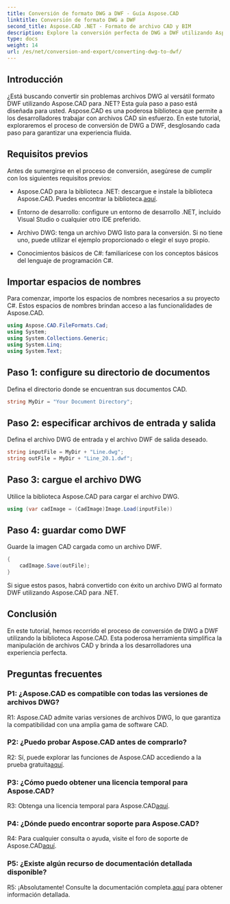 ```yaml
---
title: Conversión de formato DWG a DWF - Guía Aspose.CAD
linktitle: Conversión de formato DWG a DWF
second_title: Aspose.CAD .NET - Formato de archivo CAD y BIM
description: Explore la conversión perfecta de DWG a DWF utilizando Aspose.CAD para .NET. Siga nuestra guía paso a paso para disfrutar de una experiencia sin complicaciones.
type: docs
weight: 14
url: /es/net/conversion-and-export/converting-dwg-to-dwf/
---
```

## Introducción

¿Está buscando convertir sin problemas archivos DWG al versátil formato DWF utilizando Aspose.CAD para .NET? Esta guía paso a paso está diseñada para usted. Aspose.CAD es una poderosa biblioteca que permite a los desarrolladores trabajar con archivos CAD sin esfuerzo. En este tutorial, exploraremos el proceso de conversión de DWG a DWF, desglosando cada paso para garantizar una experiencia fluida.

## Requisitos previos

Antes de sumergirse en el proceso de conversión, asegúrese de cumplir con los siguientes requisitos previos:

-  Aspose.CAD para la biblioteca .NET: descargue e instale la biblioteca Aspose.CAD. Puedes encontrar la biblioteca.[aquí](https://releases.aspose.com/cad/net/).

- Entorno de desarrollo: configure un entorno de desarrollo .NET, incluido Visual Studio o cualquier otro IDE preferido.

- Archivo DWG: tenga un archivo DWG listo para la conversión. Si no tiene uno, puede utilizar el ejemplo proporcionado o elegir el suyo propio.

- Conocimientos básicos de C#: familiarícese con los conceptos básicos del lenguaje de programación C#.

## Importar espacios de nombres

Para comenzar, importe los espacios de nombres necesarios a su proyecto C#. Estos espacios de nombres brindan acceso a las funcionalidades de Aspose.CAD.

```csharp
using Aspose.CAD.FileFormats.Cad;
using System;
using System.Collections.Generic;
using System.Linq;
using System.Text;
```

## Paso 1: configure su directorio de documentos

Defina el directorio donde se encuentran sus documentos CAD.

```csharp
string MyDir = "Your Document Directory";
```

## Paso 2: especificar archivos de entrada y salida

Defina el archivo DWG de entrada y el archivo DWF de salida deseado.

```csharp
string inputFile = MyDir + "Line.dwg";
string outFile = MyDir + "Line_20.1.dwf";
```

## Paso 3: cargue el archivo DWG

Utilice la biblioteca Aspose.CAD para cargar el archivo DWG.

```csharp
using (var cadImage = (CadImage)Image.Load(inputFile))
```

## Paso 4: guardar como DWF

Guarde la imagen CAD cargada como un archivo DWF.

```csharp
{
    cadImage.Save(outFile);
}
```

Si sigue estos pasos, habrá convertido con éxito un archivo DWG al formato DWF utilizando Aspose.CAD para .NET.

## Conclusión

En este tutorial, hemos recorrido el proceso de conversión de DWG a DWF utilizando la biblioteca Aspose.CAD. Esta poderosa herramienta simplifica la manipulación de archivos CAD y brinda a los desarrolladores una experiencia perfecta.

## Preguntas frecuentes

### P1: ¿Aspose.CAD es compatible con todas las versiones de archivos DWG?

R1: Aspose.CAD admite varias versiones de archivos DWG, lo que garantiza la compatibilidad con una amplia gama de software CAD.

### P2: ¿Puedo probar Aspose.CAD antes de comprarlo?

 R2: Sí, puede explorar las funciones de Aspose.CAD accediendo a la prueba gratuita[aquí](https://releases.aspose.com/).

### P3: ¿Cómo puedo obtener una licencia temporal para Aspose.CAD?

 R3: Obtenga una licencia temporal para Aspose.CAD[aquí](https://purchase.aspose.com/temporary-license/).

### P4: ¿Dónde puedo encontrar soporte para Aspose.CAD?

R4: Para cualquier consulta o ayuda, visite el foro de soporte de Aspose.CAD[aquí](https://forum.aspose.com/c/cad/19).

### P5: ¿Existe algún recurso de documentación detallada disponible?

 R5: ¡Absolutamente! Consulte la documentación completa.[aquí](https://reference.aspose.com/cad/net/) para obtener información detallada.